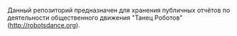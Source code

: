 Данный репозиторий предназначен для хранения публичных отчётов по деятельности общественного движения "Танец Роботов" (http://robotsdance.org).
